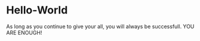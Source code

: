 # Hello-World
<p> As long as you continue to give your all, you will always be successfull. YOU ARE ENOUGH!</P>
